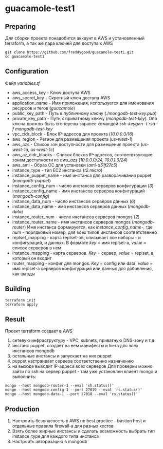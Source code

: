 # guacamole-test1
## Preparing
Для сборки проекта понадобится аккаунт в AWS и установленный terraform, а так же пара ключей для доступа к AWS
```
git clone https://github.com/freddygood/guacamole-test1.git
cd guacamole-test1
```
## Configuration
Файл *variables.tf*
- aws_access_key - Ключ доступа AWS
- aws_secret_key - Скретный ключ доступа AWS
- application_name - Имя приложения, используется для именования ресурсов и тегов (*guacamole*)
- public_key_path - Путь к публичному ключу (*./mongodb-test-key.pub*)
- private_key_path - Путь к приватному ключу (*mongodb-test-key*). Оба ключа должны быть сгенерены заранее командой *ssh-keygen -t rsa -f mongodb-test-key*
- vpc_cidr_block - Блок IP-адресов для проекта (*10.0.0.0/16*)
- aws_region - Регион для размещения проекта (*us-west-1*)
- aws_azs - Список зон доступности для размещения проекта (*us-west-1a, us-west-1c*)
- aws_az_cidr_blocks - Список блоков IP-адресов, соответвтвующие зонам доступности из *aws_azs* (*10.0.0.0/24, 10.0.1.0/24*)
- aws_ami - Образ ОС для установки (*ami-a51f27c5*)
- instance_type - тип EC2 инстанса (*t2.micro*)
- instance_puppet_name - имя инстанса для разворачивания puppet (*mongodb-puppet*)
- instance_config_num - число инстансов серверов конфигурации (*3*)
- instance_config_name - имя инстансов серверов конфигураций (*mongodb-config*)
- instance_data_num - число инстансов серверов данных (*6*)
- instance_data_name - имя инстансов серверов данных (*mongodb-data*)
- instance_router_num - число инстансов серверов mongos (*2*)
- instance_router_name - имя инстансов серверов mongos (*mongodb-router*)
Имя инстанса формируется, как *instance_config_name-<num>*, где *num* - порядковый номер, для всех типов инстансов соответственно
- replset_mapping - карта replset-ов, описывает все наборы - и конфигураций, и данных. В формате *key* = имя replset-а, *value* = список серверов в нем
- instance_mapping - карта серверов. *Key* = сервер, *value* = replset, в который он входит
- router_mapping - конфиг для mongos. *Key* = config или data, *value* = имя replset-а серверов конфигураций или данных для добавления, как шарды
## Building
```
terraform init
terraform apply
```
## Result
Проект terraform создает в AWS
1. сетевую инфраструктуру - VPC, subnets, приватную DNS-зону и т.д.
2. инстанс puppet, создает на нем манифесты и hiera для всех инстансов mongodb
3. остальные инстансы и запускает на них puppet
4. puppet настраивает сервера соответственно назначению
5. на выходе выводит IP-адреса всех серверов
Для проверки можно зайти по ssh на сервер puppet - там уже установлен клиент mongo и выполнить:
```
mongo --host mongodb-router-1 --eval 'sh.status()'
mongo --host mongodb-config-1 --port 27019 --eval 'rs.status()'
mongo --host mongodb-data-1 --port 27018 --eval 'rs.status()'
```
## Production
1. Настроить безопасность в AWS по best practice - bastion host и отдельные правила firewall-а для разных хостов
2. Взять более жирные инстансы и сделать возможность выбрать тип instance_type для каждого типа инстанса
3. Настроить авторизацию в mongodb
